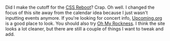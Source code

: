 ---
layout: post
wordpress_id: 27
wordpress_url: http://noesbueno.com/tidbits/?p=27
date: '2005-11-21 22:57:43 -0600'
date_gmt: '2005-11-22 03:57:43 -0600'
body: |
  <p>Did I make the cutoff for the <a href="http://www.cssreboot.com/">CSS Reboot</a>? Crap.  Oh well.  I changed the focus of this site away from the calendar idea because I just wasn't inputting events anymore.   If you're looking for concert info, <a href="http://upcoming.org">Upcoming.org</a> is a good place to look.  You should also try <a href="http://chicago.ohmyrockness.com">Oh My Rockness</a>.  I think the site looks a lot cleaner, but there are still a couple of things I want to tweak and add.</p>
---